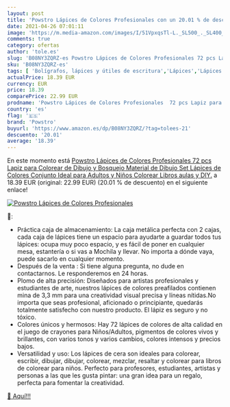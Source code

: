 ```yaml
---
layout: post
title: 'Powstro Lápices de Colores Profesionales con un 20.01 % de descuento'
date: 2021-04-26 07:01:11
image: 'https://m.media-amazon.com/images/I/51VpxqsTl-L._SL500_._SL400_.jpg'
comments: true
category: ofertas
author: 'tole.es'
slug: 'B08NY3ZQRZ-es Powstro Lápices de Colores Profesionales 72 pcs Lapiz para...'
sku: 'B08NY3ZQRZ-es'
tags: [ 'Bolígrafos, lápices y útiles de escritura','Lápices','Lápices de colores para adultos','Oficina y papelería','colorear','lápices','powstro', ]
actualPrice: 18.39 EUR
currency: EUR
price: 18.39
comparePrice: 22.99 EUR
prodname: 'Powstro Lápices de Colores Profesionales  72 pcs Lapiz para Colorear de Dibujo y Bosquejo Material de Dibujo Set  Lápices de Colores Conjunto Ideal para Adultos y Niños  Colorear Libros  aulas y DIY.'
country: 'es'
flag: '🇪🇸'
brand: 'Powstro'
buyurl: 'https://www.amazon.es/dp/B08NY3ZQRZ/?tag=tolees-21'
descuento: '20.01'
average: '18.39'
---
```


En este momento está [Powstro Lápices de Colores Profesionales  72 pcs Lapiz para Colorear de Dibujo y Bosquejo Material de Dibujo Set  Lápices de Colores Conjunto Ideal para Adultos y Niños  Colorear Libros  aulas y DIY.](https://www.amazon.es/dp/B08NY3ZQRZ/?tag=tolees-21) a 18.39 EUR (original: 22.99 EUR) (20.01 %  de descuento) en el siguiente enlace!

[![Powstro Lápices de Colores Profesionales](https://m.media-amazon.com/images/I/51VpxqsTl-L._SL500_._SL400_.jpg)](https://www.amazon.es/dp/B08NY3ZQRZ/?tag=tolees-21)

🔎:

- Práctica caja de almacenamiento: La caja metálica perfecta con 2 cajas, cada caja de lápices tiene un espacio para ayudarte a guardar todos tus lápices: ocupa muy poco espacio, y es fácil de poner en cualquier mesa, estantería o si vas a Mochila y llevar. No importa a dónde vaya, puede sacarlo en cualquier momento.
- Después de la venta : Si tiene alguna pregunta, no dude en contactarnos. Le responderemos en 24 horas.
- Plomo de alta precisión: Diseñados para artistas profesionales y estudiantes de arte, nuestros lápices de colores preafilados contienen mina de 3,3 mm para una creatividad visual precisa y líneas nítidas.No importa que seas profesional, aficionado o principiante, quedarás totalmente satisfecho con nuestro producto. El lápiz es seguro y no tóxico.
- Colores únicos y hermosos: Hay 72 lápices de colores de alta calidad en el juego de crayones para Niños/Adultos, pigmentos de colores vivos y brillantes, con varios tonos y varios cambios, colores intensos y precios bajos.
- Versatilidad y uso: Los lápices de cera son ideales para colorear, escribir, dibujar, dibujar, colorear, mezclar, resaltar y colorear para libros de colorear para niños. Perfecto para profesores, estudiantes, artistas y personas a las que les gusta pintar: una gran idea para un regalo, perfecta para fomentar la creatividad.

[🛒 Aquí!!!](https://www.amazon.es/dp/B08NY3ZQRZ/?tag=tolees-21)
